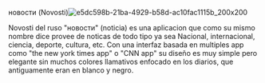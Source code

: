 новости (Novosti)![e5dc598b-21ba-4929-b58d-ac10fac1115b_200x200](https://user-images.githubusercontent.com/26550175/60407000-c3897800-9b86-11e9-8740-349a5ae2320f.png)

Novosti del ruso "новости" (noticia)  es una aplicacion que como su mismo nombre dice provee de noticas de todo tipo ya sea Nacional, internacional, ciencia, deporte, cultura, etc. Con una interfaz basada en multiples app como "the new york times app" o "CNN app" su diseño es muy simple pero elegante sin muchos colores llamativos enfocado en los diarios, que antiguamente eran en blanco y negro.

